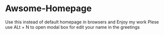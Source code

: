 # Awsome-Homepage
Use this instead of default homepage in browsers and Enjoy my work
Plese use ALt + N to open modal box for edit your name in the greetings